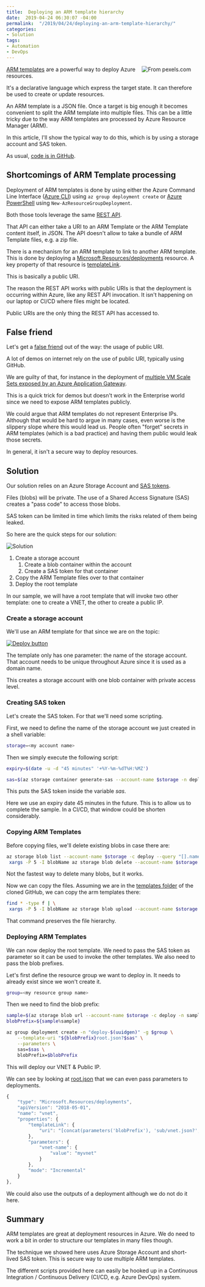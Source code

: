 ```yaml
---
title:  Deploying an ARM template hierarchy
date:  2019-04-24 06:30:07 -04:00
permalink:  "/2019/04/24/deploying-an-arm-template-hierarchy/"
categories:
- Solution
tags:
- Automation
- DevOps
---
```

<img style="float:right;padding-right:20px;" title="From pexels.com" src="https://vincentlauzon.files.wordpress.com/2019/04/chalk-company-conceptual-533189-e1555953696631.jpg" />

<a href="https://docs.microsoft.com/en-us/azure/azure-resource-manager/resource-group-authoring-templates">ARM templates</a> are a powerful way to deploy Azure resources.

It's a declarative language which express the target state.  It can therefore be used to create or update resources.

An ARM template is a JSON file.  Once a target is big enough it becomes convenient to split the ARM template into multiple files.  This can be a little tricky due to the way ARM templates are processed by Azure Resource Manager (ARM).

In this article, I'll show the typical way to do this, which is by using a storage account and SAS token.

As usual, <a href="https://github.com/vplauzon/devops/tree/master/multiple-templates">code is in GitHub</a>.

<h2>Shortcomings of ARM Template processing</h2>

Deployment of ARM templates is done by using either the Azure Command Line Interface (<a href="https://docs.microsoft.com/en-us/cli/azure/install-azure-cli?view=azure-cli-latest">Azure CLI</a>) using <code>az group deployment create</code> or <a href="https://docs.microsoft.com/en-us/powershell/azure/overview?view=azps-1.7.0">Azure PowerShell</a> using <code>New-AzResourceGroupDeployment</code>.

Both those tools leverage the same <a href="https://docs.microsoft.com/en-us/azure/azure-resource-manager/resource-group-template-deploy-rest">REST API</a>.

That API can either take a URI to an ARM Template or the ARM Template content itself, in JSON.  The API doesn't allow to take a bundle of ARM Template files, e.g. a zip file.

There is a mechanism for an ARM template to link to another ARM template.  This is done by deploying a <a href="https://docs.microsoft.com/en-ca/azure/templates/microsoft.resources/2018-05-01/deployments">Microsoft.Resources/deployments</a> resource.  A key property of that resource is <a href="https://docs.microsoft.com/en-ca/azure/templates/microsoft.resources/2018-05-01/deployments#TemplateLink">templateLink</a>.

This is basically a public URI.

The reason the REST API works with public URIs is that the deployment is occurring within Azure, like any REST API invocation.  It isn't happening on our laptop or CI/CD where files might be located.

Public URIs are the only thing the REST API has accessed to.

<h2>False friend</h2>

Let's get a <a href="https://en.wikipedia.org/wiki/False_friend">false friend</a> out of the way:  the usage of public URI.

A lot of demos on internet rely on the use of public URI, typically using GitHub.

We are guilty of that, for instance in the deployment of <a href="https://github.com/vplauzon/app-gateway/blob/master/vmss-path-routing-windows/azuredeploy.json">multiple VM Scale Sets exposed by an Azure Application Gateway</a>.

This is a quick trick for demos but doesn't work in the Enterprise world since we need to expose ARM templates publicly.

We could argue that ARM templates do not represent Enterprise IPs.  Although that would be hard to argue in many cases, even worse is the slippery slope where this would lead us.  People often "forget" secrets in ARM templates (which is a bad practice) and having them public would leak those secrets.

In general, it isn't a secure way to deploy resources.

<h2>Solution</h2>

Our solution relies on an Azure Storage Account and <a href="https://docs.microsoft.com/en-us/azure/storage/common/storage-dotnet-shared-access-signature-part-1">SAS tokens</a>.

Files (blobs) will be private.  The use of a Shared Access Signature (SAS) creates a "pass code" to access those blobs.

SAS token can be limited in time which limits the risks related of them being leaked.

So here are the quick steps for our solution:

<img src="https://vincentlauzon.files.wordpress.com/2019/04/multi-arms-1.png" alt="Solution" />

<ol>
<li>Create a storage account

<ol>
<li>Create a blob container within the account</li>
<li>Create a SAS token for that container</li>
</ol></li>
<li>Copy the ARM Template files over to that container</li>
<li>Deploy the root template</li>
</ol>

In our sample, we will have a root template that will invoke two other template:  one to create a VNET, the other to create a public IP.

<h3>Create a storage account</h3>

We'll use an ARM template for that since we are on the topic:

<a href="https://raw.githubusercontent.com/vplauzon/devops/master/multiple-templates/deploy-storage.json"><img src="http://azuredeploy.net/deploybutton.png" alt="Deploy button" /></a>

The template only has one parameter:  the name of the storage account.  That account needs to be unique throughout Azure since it is used as a domain name.

This creates a storage account with one blob container with private access level.

<h3>Creating SAS token</h3>

Let's create the SAS token.  For that we'll need some scripting.

First, we need to define the name of the storage account we just created in a shell variable:

```bash
storage=<my account name>
```

Then we simply execute the following script:

```bash
expiry=$(date -u -d "45 minutes" '+%Y-%m-%dT%H:%MZ')

sas=$(az storage container generate-sas --account-name $storage -n deploy --https-only --permissions r --expiry $expiry -o tsv)
```

This puts the SAS token inside the variable <em>sas</em>.

Here we use an expiry date 45 minutes in the future.  This is to allow us to complete the sample.  In a CI/CD, that window could be shorten considerably.

<h3>Copying ARM Templates</h3>

Before copying files, we'll delete existing blobs in case there are:

```bash
az storage blob list --account-name $storage -c deploy --query "[].name" -o tsv | \
 xargs -P 5 -I blobName az storage blob delete --account-name $storage -c deploy -n blobName
```

Not the fastest way to delete many blobs, but it works.

Now we can copy the files.  Assuming we are in the <a href="https://github.com/vplauzon/devops/tree/master/multiple-templates/templates">templates folder</a> of the cloned GitHub, we can copy the arm templates there:

```bash
find * -type f | \
 xargs -P 5 -I blobName az storage blob upload --account-name $storage -c deploy --name blobName -f blobName
```

That command preserves the file hierarchy.

<h3>Deploying ARM Templates</h3>

We can now deploy the root template.  We need to pass the SAS token as parameter so it can be used to invoke the other templates.  We also need to pass the blob prefixes.

Let's first define the resource group we want to deploy in.  It needs to already exist since we won't create it.

```bash
group=<my resource group name>
```

Then we need to find the blob prefix:

```bash
sample=$(az storage blob url --account-name $storage -c deploy -n sample -o tsv)
blobPrefix=${sample%sample}
```

```bash
az group deployment create -n "deploy-$(uuidgen)" -g $group \
    --template-uri "${blobPrefix}root.json?$sas" \
    --parameters \
    sas=$sas \
    blobPrefix=$blobPrefix
```

This will deploy our VNET &amp; Public IP.

We can see by looking at <a href="https://github.com/vplauzon/devops/blob/master/multiple-templates/templates/root.json">root.json</a> that we can even pass parameters to deployments.

```JavaScript
{
    "type": "Microsoft.Resources/deployments",
    "apiVersion": "2018-05-01",
    "name": "vnet",
    "properties": {
        "templateLink": {
            "uri": "[concat(parameters('blobPrefix'), 'sub/vnet.json?', parameters('sas'))]"
        },
        "parameters": {
            "vnet-name": {
                "value": "myvnet"
            }
        },
        "mode": "Incremental"
    }
},
```

We could also use the outputs of a deployment although we do not do it here.

<h2>Summary</h2>

ARM templates are great at deployment resources in Azure.  We do need to work a bit in order to structure our templates in many files though.

The technique we showed here uses Azure Storage Account and short-lived SAS token.  This is secure way to use multiple ARM templates.

The different scripts provided here can easily be hooked up in a Continuous Integration / Continuous Delivery (CI/CD, e.g. Azure DevOps) system.